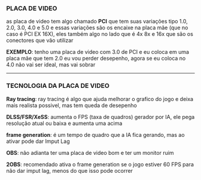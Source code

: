 ### PLACA DE VIDEO

as placa de video tem algo chamado **PCI** que tem suas variações tipo 1.0, 2.0, 3.0, 4.0 e 5.0 e essas variações são os encaixe na placa mãe (que no caso é PCI EX 16X), eles também algo no lado que é 4x 8x e 16x que são os conectores que vão utilizar

**EXEMPLO**: tenho uma placa de video com 3.0 de PCI e eu coloca em uma placa mãe que tem 2.0 eu vou perder desepenho, agora se eu coloca no 4.0 não vai ser ideal, mas vai sobrar

--- 

### TECNOLOGIA DA PLACA DE VIDEO

**Ray tracing**: ray tracing é algo que ajuda melhorar o grafico do jogo e deixa mais realista possivel, mas tem queda de desepenho

**DLSS/FSR/XeSS**: aumenta o FPS (taxa de quadros) gerador por IA, ele pega resolução atual ou baixa e aumenta uma acima

**frame generation**: é um tempo de quadro que a IA fica gerando, mas ao ativar pode dar Imput Lag

**OBS**: não adianta ter uma placa de video bom e ter um monitor ruim

**2OBS**: recomendado ativa o frame generation se o jogo estiver 60 FPS para não dar imput lag, menos do que isso pode ocorrer
